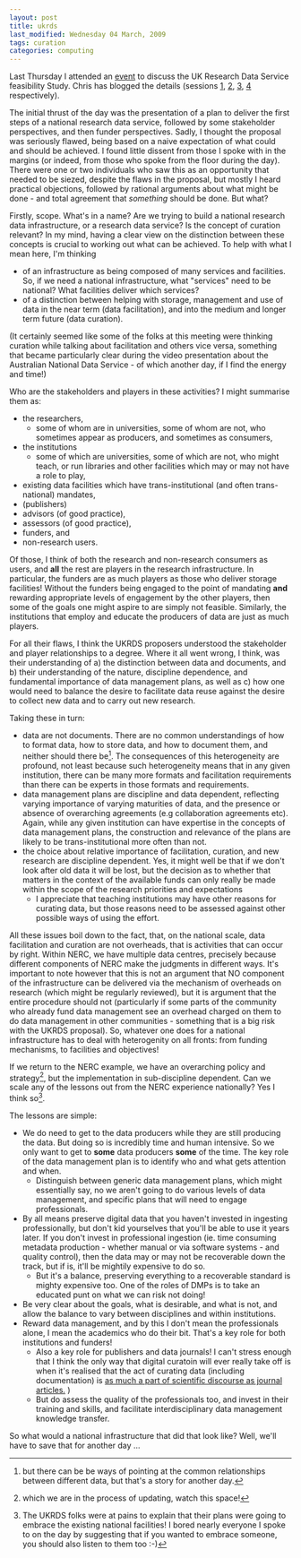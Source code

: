 ```yaml
---
layout: post
title: ukrds
last_modified: Wednesday 04 March, 2009
tags: curation
categories: computing
---
```

Last Thursday I attended an [event](http://www.ukoln.ac.uk/events/ukrds-2009/programme) to discuss
the UK Research Data Service feasibility Study. Chris has blogged the details (sessions
[1](http://digitalcuration.blogspot.com/2009/02/ukrds-session-1.html),
[2](http://digitalcuration.blogspot.com/2009/02/ukrds-session-2.html),
[3](http://digitalcuration.blogspot.com/2009/02/ukrds-session-3.html),
[4](http://digitalcuration.blogspot.com/2009/02/ukrds-session-4.html)
respectively).

The initial thrust of the day was the presentation of a plan to deliver the first steps of a national
research data service, followed by some stakeholder perspectives, and then funder perspectives. Sadly,
I thought the proposal was seriously flawed, being based on a naive expectation of what could and
should be achieved. I found little dissent from those I spoke with in the margins (or indeed,
from those who spoke from the floor during the day). There were one or two individuals who saw this
as an opportunity that needed to be siezed, despite the flaws in the proposal, but mostly I heard
practical objections, followed by rational arguments about what might be done - and total
agreement that *something* should be done. But what?

Firstly, scope. What's in a name? Are we trying to build a national research data infrastructure, or a research data service? Is the concept of curation relevant? In my mind, having a clear view on the distinction between these concepts is crucial to working out what can be achieved. To help with what I mean here, I'm thinking
* of an infrastructure as being composed of many services and facilities. So, if we need a national infrastructure, what "services" need to be national? What facilities deliver which services?
* of a distinction between helping with storage, management and use of data in the near term (data facilitation),  and into the medium and longer term future (data curation).

(It certainly seemed like some of the folks at this meeting were thinking curation while talking about facilitation and others vice versa, something that became particularly clear during the video presentation about the Australian National Data Service - of which another day, if I find the energy and time!)

Who are the stakeholders and players in these activities? I might summarise them as:
* the researchers,
    * some of whom are in universities, some of whom are not, who sometimes appear as producers, and sometimes as consumers,
* the institutions
    * some of which are universities, some of which are not, who might teach, or run libraries and other facilities which may or may not have a role to play,
* existing data facilities which have trans-institutional (and often trans-national) mandates,
* (publishers)
* advisors (of good practice),
* assessors (of good practice),
* funders, and
* non-research users.

Of those, I think of both the research and non-research consumers as users, and **all** the rest are players in the research infrastructure. In particular, the funders are as much players as those who deliver storage facilities! Without the funders being engaged to the point of mandating **and** rewarding appropriate levels of engagement by the other players, then some of the goals one might aspire to are simply not feasible. Similarly, the institutions that employ and educate the producers of data are just as much players.

For all their flaws, I think the UKRDS proposers understood the stakeholder and player relationships to a degree. Where it all went wrong, I think, was their understanding of a) the distinction between data and documents, and b) their understanding of the nature, discipline dependence, and fundamental importance of data management plans, as well as c) how one would need to balance the desire to facilitate data reuse against the desire to collect new data and to carry out new research.

Taking these in turn:
* data are not documents. There are no common understandings of how to format data, how to store data, and how to document them, and neither should there be[^1]. The consequences of this heterogeneity are profound, not least because such heterogeneity means that in any given institution, there can be many more formats and facilitation requirements than there can be experts in those formats and requirements.
* data management plans are discipline and data dependent, reflecting varying importance of varying maturities of data, and the presence or absence of overarching agreements (e.g collaboration agreements etc). Again, while any given institution can have expertise in the concepts of data management plans, the construction and relevance of the plans are likely to be trans-institutional more often than not.
* the choice about relative importance of facilitation, curation, and new research are discipline dependent. Yes, it might well be that if we don't look after old data it will be lost, but the decision as to whether that matters  in the context of the available funds can only really be made within the scope of the research priorities and expectations
    * I appreciate that teaching institutions may have other reasons for curating data, but those reasons need to be assessed against other possible ways of using the effort.

All these issues boil down to the fact, that, on the national scale, data facilitation and curation are not overheads, that is activities that can occur by right. Within NERC, we have multiple data centres, precisely because different components of NERC make the judgments in different ways. It's important to note however that this is not an argument that NO component of the infrastructure can be delivered via the mechanism of overheads on research (which might be regularly reviewed), but it is argument that the entire procedure should not (particularly if some parts of the community who already fund data management see an overhead charged on them to do data management in other communities - something that is a big risk with the UKRDS proposal). So, whatever one does for a national infrastructure has to deal with heterogenity on all fronts: from funding mechanisms, to facilities and objectives!

If we return to the NERC example, we have an overarching policy and strategy[^2], but the implementation in sub-discipline dependent. Can we scale any of the lessons out from the NERC experience nationally?  Yes I think so[^3].

The lessons are simple:
* We do need to get to the data producers while they are still producing the data. But doing so is incredibly time and human intensive. So we only want to get to **some** data producers **some** of the time. The key role of the data management plan is to identify who and what gets attention and when.
    * Distinguish between generic data management plans, which might essentially say, no we aren't going to do various levels of data management, and specific plans that will need to engage professionals.
* By all means preserve digital data that you haven't invested in ingesting professionally, but don't kid yourselves that you'll be able to use it years later. If you don't invest in professional ingestion (ie. time consuming metadata production - whether manual or via software systems - and quality control), then the data may or may not be recoverable down the track, but if is, it'll be mightily expensive to do so.
    * But it's a balance, preserving everything to a recoverable standard is mighty expensive too. One of the roles of DMPs is to take an educated punt on what we can risk not doing!
* Be very clear about the goals, what is desirable, and what is not, and allow the balance to vary between disciplines and within institutions.
* Reward data management, and by this I don't mean the professionals alone, I mean the academics who do their bit. That's a key role for both institutions and funders!
    * Also a key role for publishers and data journals! I can't stress enough that I think the only way that digital curatoin will ever really take off is when it's realised that the act of curating data (including documentation) is [as much a part of scientific discourse as journal articles.](/assets/papers/LawEA11_original.pdf)
)
    * But do assess the quality of the professionals too, and invest in their training and skills, and facilitate interdisciplinary data management knowledge transfer.

So what would a national infrastructure that did that look like? Well, we'll have to save that for another day ...
[^1]: but there can be be ways of pointing at the common relationships between different data, but that's a story for another day.

[^2]: which we are in the process of updating, watch this space!

[^3]: The UKRDS folks were at pains to explain that their plans were going to embrace the existing national facilities! I bored nearly everyone I spoke to on the day by suggesting that if you wanted to embrace someone, you should also listen to them too :-)
